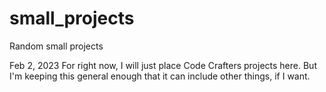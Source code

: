 # small_projects
Random small projects

Feb 2, 2023
For right now, I will just place Code Crafters projects here. But I'm keeping this general enough that it can include other things, if I want.
